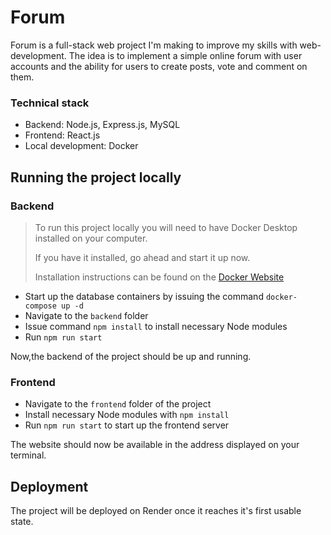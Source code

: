 # Forum

Forum is a full-stack web project I'm making to improve my skills with web-development. The idea is to implement a simple online forum with user accounts and the ability for users to create posts, vote and comment on them.

### Technical stack

* Backend: Node.js, Express.js, MySQL
* Frontend: React.js
* Local development: Docker

## Running the project locally

### Backend

> To run this project locally you will need to have Docker Desktop installed on your computer.
>
> If you have it installed, go ahead and start it up now.
>
> Installation instructions can be found on the [Docker Website](https://www.docker.com/get-started/)

* Start up the database containers by issuing the command `docker-compose up -d`
* Navigate to the `backend` folder
* Issue command `npm install` to install necessary Node modules
* Run `npm run start`

Now,the backend of the project should be up and running.


### Frontend

* Navigate to the `frontend` folder of the project
* Install necessary Node modules with `npm install`
* Run `npm run start` to start up the frontend server

The website should now be available in the address displayed on your terminal.


## Deployment

The project will be deployed on Render once it reaches it's first usable state.
